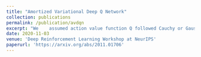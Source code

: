 ```yaml
---
title: "Amortized Variational Deep Q Network"
collection: publications
permalink: /publication/avdqn
excerpt: "We	assumed action value function Q followed Cauchy or Gaussian distribution to encourage exploration and proposed Amortized Variational Deep Q Network with less parameters and less training time than Variational DQN and NoisyNet. <br/><img src='/images/avdqn-poster.png'>"
date: 2020-11-03
venue: 'Deep Reinforcement Learning Workshop at NeurIPS'
paperurl: 'https://arxiv.org/abs/2011.01706'
---
```


